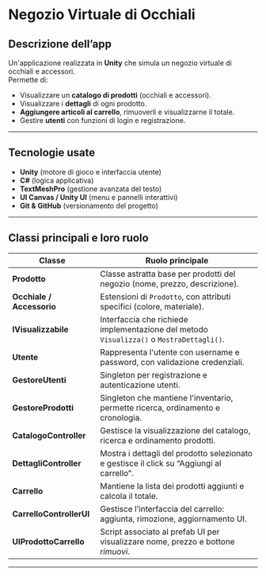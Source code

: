 #  Negozio Virtuale di Occhiali

##  Descrizione dell’app
Un'applicazione realizzata in **Unity** che simula un negozio virtuale di occhiali e accessori.  
Permette di:
- Visualizzare un **catalogo di prodotti** (occhiali e accessori).  
- Visualizzare i **dettagli** di ogni prodotto.  
- **Aggiungere articoli al carrello**, rimuoverli e visualizzarne il totale.  
- Gestire **utenti** con funzioni di login e registrazione.  

---

##  Tecnologie usate
- **Unity** (motore di gioco e interfaccia utente)  
- **C#** (logica applicativa)  
- **TextMeshPro** (gestione avanzata del testo)  
- **UI Canvas / Unity UI** (menu e pannelli interattivi)  
- **Git & GitHub** (versionamento del progetto)  

---

##  Classi principali e loro ruolo

| Classe              | Ruolo principale |
|---------------------|------------------|
| **Prodotto**        | Classe astratta base per prodotti del negozio (nome, prezzo, descrizione). |
| **Occhiale / Accessorio** | Estensioni di `Prodotto`, con attributi specifici (colore, materiale). |
| **IVisualizzabile** | Interfaccia che richiede implementazione del metodo `Visualizza()` o `MostraDettagli()`. |
| **Utente**          | Rappresenta l'utente con username e password, con validazione credenziali. |
| **GestoreUtenti**   | Singleton per registrazione e autenticazione utenti. |
| **GestoreProdotti** | Singleton che mantiene l'inventario, permette ricerca, ordinamento e cronologia. |
| **CatalogoController** | Gestisce la visualizzazione del catalogo, ricerca e ordinamento prodotti. |
| **DettagliController** | Mostra i dettagli del prodotto selezionato e gestisce il click su “Aggiungi al carrello”. |
| **Carrello**        | Mantiene la lista dei prodotti aggiunti e calcola il totale. |
| **CarrelloControllerUI** | Gestisce l’interfaccia del carrello: aggiunta, rimozione, aggiornamento UI. |
| **UIProdottoCarrello** | Script associato al prefab UI per visualizzare nome, prezzo e bottone *rimuovi*. |

---
